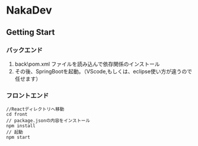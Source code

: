# NakaDev

## Getting Start

### バックエンド
1. back\pom.xml ファイルを読み込んで依存関係のインストール
1. その後、SpringBootを起動。（VScode,もしくは、eclipse使い方が違うので任せます）

### フロントエンド

```
//Reactディレクトリへ移動
cd front
// package.jsonの内容をインストール
npm install
// 起動
npm start

```